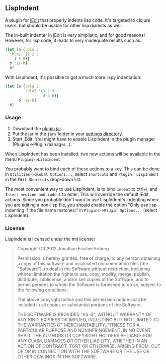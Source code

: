 ## LispIndent

A plugin for [jEdit](http://www.jedit.org/) that properly indents lisp code.
It's targeted to clojure users, but should be usable for other lisp dialects as well.

The in-built indenter in jEdit is very simplistic, and for good reasons!
However, for lisp code, it leads to very inadequate results such as:

```clojure
(let [a {:bla 3
  :bla2 '(1 2 3
    4 5 6)}
  b :is-b]
  b)
``` 

With LispIndent, it's possible to get a much more lispy indentation:

```clojure
(let [a {:bla 3
         :bla2 '(1 2 3
                 4 5 6)}
      b :is-b]
  b)
```

### Usage

1. Download the [plugin jar](https://github.com/odyssomay/LispIndent/blob/master/LispIndent.jar?raw=true).
2. Put the jar in the `jars` folder in your [settings directory](http://www.jedit.org/users-guide/settings-directory.html).
3. Start jEdit. You might have to enable LispIndent in the plugin manager (Plugins->Plugin manager...).

When LispIndent has been installed, two new actions will be available in the menu `Plugins->LispIndent`.

You probably want to bind each of these actions to a key. This can be done in `Utilities->Global Options...`, select `shortcuts` and `Plugin: LispIndent` in the `Edit Shortcuts` drop-down list.

The most convenient way to use LispIndent, is to bind `Indent` to ctrl+i, and `Insert newline and indent` to enter. 
This will override the default jEdit actions. 
Since you probably don't want to use LispIndent's indenting when you are editing a non-lisp file, 
you should enable the option "Only use lisp indenting if the file name matches:" 
in `Plugins->Plugin Options...` (select LispIndent).

### License

LispIndent is licensed under the mit license:

> Copyright (C) 2012 Jonathan Fischer Friberg
> 
> Permission is hereby granted, free of charge, to any person obtaining a copy of this software and associated documentation files (the "Software"), to deal in the Software without restriction, including without limitation the rights to use, copy, modify, merge, publish, distribute, sublicense, and/or sell copies of the Software, and to permit persons to whom the Software is furnished to do so, subject to the following conditions:
> 
> The above copyright notice and this permission notice shall be included in all copies or substantial portions of the Software.
> 
> THE SOFTWARE IS PROVIDED "AS IS", WITHOUT WARRANTY OF ANY KIND, EXPRESS OR IMPLIED, INCLUDING BUT NOT LIMITED TO THE WARRANTIES OF MERCHANTABILITY, FITNESS FOR A PARTICULAR PURPOSE AND NONINFRINGEMENT. IN NO EVENT SHALL THE AUTHORS OR COPYRIGHT HOLDERS BE LIABLE FOR ANY CLAIM, DAMAGES OR OTHER LIABILITY, WHETHER IN AN ACTION OF CONTRACT, TORT OR OTHERWISE, ARISING FROM, OUT OF OR IN CONNECTION WITH THE SOFTWARE OR THE USE OR OTHER DEALINGS IN THE SOFTWARE.

